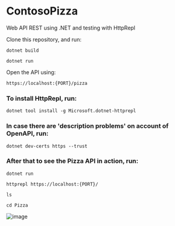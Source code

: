 # ContosoPizza

Web API REST using .NET and testing with HttpRepl

Clone this repository, and run:
```
dotnet build
```
```
dotnet run
```
Open the API using:
```
https://localhost:{PORT}/pizza
```

### To install HttpRepl, run:
```
dotnet tool install -g Microsoft.dotnet-httprepl
```
### In case there are 'description problems' on account of OpenAPI, run:
```
dotnet dev-certs https --trust
```
### After that to see the Pizza API in action, run:
```
dotnet run
```
```
httprepl https://localhost:{PORT}/
```

```
ls
```

```
cd Pizza
```

![image](https://user-images.githubusercontent.com/72718207/196312265-f360744f-61e2-4035-a762-c64078eb4b7b.png)

